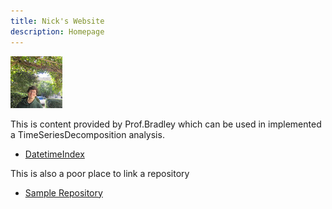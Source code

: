 ```yaml
---
title: Nick's Website
description: Homepage
---
```


![My Picture](/pics/course_pic.jpg)

This is content provided by Prof.Bradley which can be used in implemented a TimeSeriesDecomposition analysis.

- [DatetimeIndex](/testfile/index.md)

This is also a poor place to link a repository
- [Sample Repository](https://github.com/NickChrisochoides/sample)
